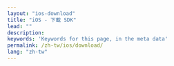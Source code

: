```yaml
---
layout: "ios-download"
title: "iOS - 下載 SDK"
lead: ""
description:
keywords: 'Keywords for this page, in the meta data'
permalink: /zh-tw/ios/download/
lang: "zh-tw"
---
```



<!-- >**Note:**

>1. 提供 `Objective-C` & `Swift` 版本的 Sample code
>2. Sample code 內不含 SDK lib 檔
>4. iOS9 更新了安全條款 App Transport Security (ATS)，請參考[iOS9 ATS]來修改部份設定 -->

[升級最新SDK所需修改]: {{site.baseurl}}/zh-tw/ios/latest-news/update-to-SDK4_2_x/

[iOS9 ATS]: ../latest-news/ios9ats/
